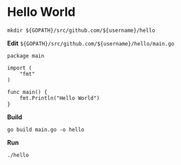 # Hello World

```
mkdir ${GOPATH}/src/github.com/${username}/hello
```

**Edit** `${GOPATH}/src/github.com/${username}/hello/main.go`

```
package main

import (
	"fmt"
)

func main() {
	fmt.Println("Hello World")
}
```

**Build**

```
go build main.go -o hello
```

**Run**

```
./hello
```
